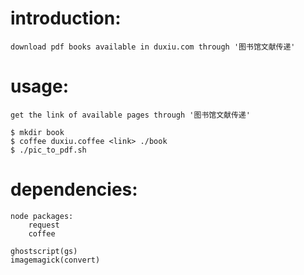 introduction:
============
	download pdf books available in duxiu.com through '图书馆文献传递'


usage:
=====
	get the link of available pages through '图书馆文献传递'

	$ mkdir book
	$ coffee duxiu.coffee <link> ./book
	$ ./pic_to_pdf.sh


dependencies:
============
	node packages:
		request
		coffee

	ghostscript(gs)
	imagemagick(convert)

